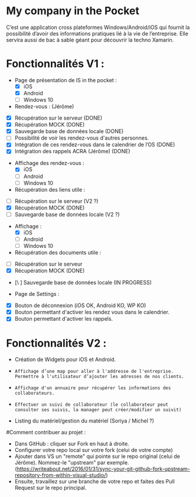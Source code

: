 # My company in the Pocket

C’est une application cross plateformes Windows/Android/iOS qui fournit la possibilité d’avoir des informations pratiques lié à la vie de l’entreprise. Elle servira aussi de bac à sable géant pour découvrir la techno Xamarin. 

# Fonctionnalités V1  : 
*   Page de présentation de IS in the pocket :
    * [X] iOS 
    * [X] Android 
    * [ ] Windows 10  

*   Rendez-vous : (Jérôme)
  * [X] Récupération sur le serveur (DONE)
  *	[X] Récupération MOCK (DONE)
  *	[X] Sauvegarde base de données locale  (DONE)
  * [ ]	Possibilité de voir les rendez-vous d'autres personnes. 
  * [X] Intégration de ces rendez-vous dans le calendrier de l’OS (DONE)
  * [X] Intégration des rappels ACRA (Jérôme) (DONE)

  * Affichage des rendez-vous :
    * [X] iOS
    * [ ] Android
    * [ ] Windows 10
    
*   Récupération des liens utile :
  * [ ] Récupération sur le serveur (V2 ?)
  * [X] Récupération MOCK (DONE)
  * [ ] Sauvegarde base de données locale (V2 ?)
  * Affichage :
    * [X] iOS
    * [ ] Android
    * [ ] Windows 10
    
 *	Récupération des documents utile :
 * [ ] Récupération sur le serveur 
 * [X] Récupération MOCK (DONE)
 * [\ ] Sauvegarde base de données locale (IN PROGRESS)
 
* 	Page de Settings : 
 * [X] Bouton de déconnexion (iOS OK, Android KO, WP KO)
 * [X] Bouton permettant d'activer les rendez vous dans le calendrier.
 * [X] Bouton permettant d'activer les rappels.

# Fonctionnalités V2  :
-   Création de Widgets pour iOS et Android.
-	  Affichage d’une map pour aller à l'addresse de l'entreprise. Permettre à l'utilisateur d’ajouter les adresses de nos clients.
-	  Affichage d'un annuaire pour récupérer les informations des collaborateurs. 
-	  Effectuer un suivi de collaborateur (le collaborateur peut consulter ses suivis, la manager peut créer/modifier un suivit)
- 	Listing du matériel/gestion du matériel (Soriya / Michel ?)


#Comment contribuer au projet :
- Dans GitHub : cliquer sur Fork en haut à droite.
- Configurer votre repo local sur votre fork (celui de votre compte)
- Ajouter dans VS un "remote" qui pointe sur le repo original (celui de Jérôme). Nommez-le "upstream" par exemple. (https://writeabout.net/2016/01/31/sync-your-git-github-fork-upstream-repository-from-within-visual-studio/)
- Ensuite, travaillez sur une branche de votre repo et faites des Pull Request sur le repo principal.

